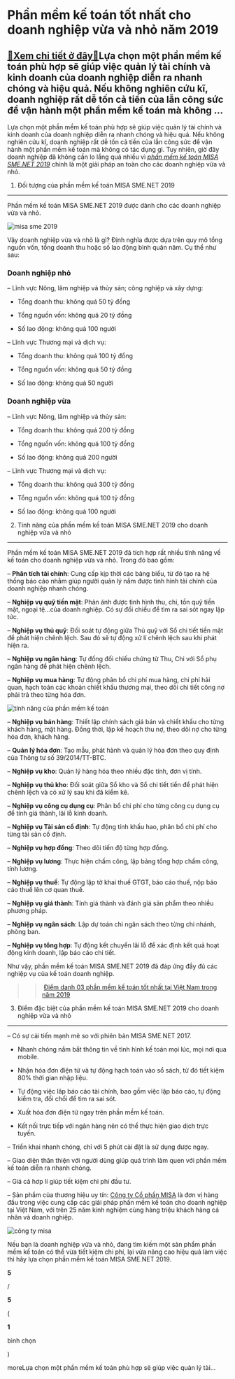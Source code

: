 Phần mềm kế toán tốt nhất cho doanh nghiệp vừa và nhỏ năm 2019
==============================================================

[:gift:Xem chi tiết ở đây:gift:](https://hddtvn.com/phan-mem-ke-toan-tot-nhat-cho-doanh-nghiep-vua-va-nho-nam-2019/)Lựa chọn một phần mềm kế toán phù hợp sẽ giúp việc quản lý tài chính và kinh doanh của doanh nghiệp diễn ra nhanh chóng và hiệu quả. Nếu không nghiên cứu kĩ, doanh nghiệp rất dễ tốn cả tiền của lẫn công sức để vận hành một phần mềm kế toán mà không …
----------------------------------------------------------------------------------------------------------------------------------------------------------------------------------------------------------------------------------------------------------

Lựa chọn một phần mềm kế toán phù hợp sẽ giúp việc quản lý tài chính và kinh doanh của doanh nghiệp diễn ra nhanh chóng và hiệu quả. Nếu không nghiên cứu kĩ, doanh nghiệp rất dễ tốn cả tiền của lẫn công sức để vận hành một phần mềm kế toán mà không có tác dụng gì. Tuy nhiên, giờ đây doanh nghiệp đã không cần lo lắng quá nhiều vì [*phần mềm kế toán MISA SME.NET 2019*](http://www.misa.com.vn/san-pham/plid/1/Phan-mem-Ke-toan-Doanh-nghiep) chính là một giải pháp an toàn cho các doanh nghiệp vừa và nhỏ.


1. Đối tượng của phần mềm kế toán MISA SME.NET 2019
---------------------------------------------------


Phần mềm kế toán MISA SME.NET 2019 được dành cho các doanh nghiệp vừa và nhỏ.


![misa sme 2019](https://hddtvn.com/wp-content/uploads/2021/01/misa-sme-2019-1.jpg)


Vậy doanh nghiệp vừa và nhỏ là gì? Định nghĩa được dựa trên quy mô tổng nguồn vốn, tổng doanh thu hoặc số lao động bình quân năm. Cụ thể như sau:


### Doanh nghiệp nhỏ


– Lĩnh vực Nông, lâm nghiệp và thủy sản; công nghiệp và xây dựng:




* Tổng doanh thu: không quá 50 tỷ đồng

* Tổng nguồn vốn: không quá 20 tỷ đồng

* Số lao động: không quá 100 người



– Lĩnh vực Thương mại và dịch vụ:




* Tổng doanh thu: không quá 100 tỷ đồng

* Tổng nguồn vốn: không quá 50 tỷ đồng

* Số lao động: không quá 50 người



### Doanh nghiệp vừa


– Lĩnh vực Nông, lâm nghiệp và thủy sản:




* Tổng doanh thu: không quá 200 tỷ đồng

* Tổng nguồn vốn: không quá 100 tỷ đồng

* Số lao động: không quá 200 người



– Lĩnh vực Thương mại và dịch vụ:




* Tổng doanh thu: không quá 300 tỷ đồng

* Tổng nguồn vốn: không quá 100 tỷ đồng

* Số lao động: không quá 100 người



2. Tính năng của phần mềm kế toán MISA SME.NET 2019 cho doanh nghiệp vừa và nhỏ
-------------------------------------------------------------------------------


Phần mềm kế toán MISA SME.NET 2019 đã tích hợp rất nhiều tính năng về kế toán cho doanh nghiệp vừa và nhỏ. Trong đó bao gồm:


– **Phân tích tài chính**: Cung cấp kịp thời các bảng biểu, từ đó tạo ra hệ thống báo cáo nhằm giúp người quản lý nắm được tình hình tài chính của doanh nghiệp nhanh chóng.


– **Nghiệp vụ quỹ tiền mặt**: Phản ánh được tình hình thu, chi, tồn quỹ tiền mặt, ngoại tệ…của doanh nghiệp. Có sự đối chiếu để tìm ra sai sót ngay lập tức.


– **Nghiệp vụ thủ quỹ**: Đối soát tự động giữa Thủ quỹ với Sổ chi tiết tiền mặt để phát hiện chênh lệch. Sau đó sẽ tự động xử lí chênh lệch sau khi phát hiện ra.


– **Nghiệp vụ ngân hàng**: Tự đống đối chiếu chứng từ Thu, Chi với Sổ phụ ngân hàng để phát hiện chênh lệch.


– **Nghiệp vụ mua hàng**: Tự động phân bổ chi phí mua hàng, chi phí hải quan, hạch toán các khoản chiết khấu thương mại, theo dõi chi tiết công nợ phải trả theo từng hóa đơn.


![tính năng của phần mềm kế toán](https://hddtvn.com/wp-content/uploads/2021/01/tinh-nang-phan-mem-ke-toan.png)


– **Nghiệp vụ bán hàng**: Thiết lập chính sách giá bán và chiết khấu cho từng khách hàng, mặt hàng. Đồng thời, lập kế hoạch thu nợ, theo dõi nợ cho từng hóa đơn, khách hàng.


– **Quản lý hóa đơn**: Tạo mẫu, phát hành và quản lý hóa đơn theo quy định của Thông tư số 39/2014/TT-BTC.


– **Nghiệp vụ kho**: Quản lý hàng hóa theo nhiều đặc tính, đơn vị tính.


– **Nghiệp vụ thủ kho**: Đối soát giữa Sổ kho và Sổ chi tiết tiền để phát hiện chênh lệch và có xử lý sau khi đã kiểm kê.


– **Nghiệp vụ công cụ dụng cụ**: Phân bổ chi phí cho từng công cụ dụng cụ để tính giá thành, lãi lỗ kinh doanh.


– **Nghiệp vụ Tài sản cố định**: Tự động tính khấu hao, phân bổ chi phí cho từng tài sản cố định.


– **Nghiệp vụ hợp đồng**: Theo dõi tiến độ từng hợp đồng.


– **Nghiệp vụ lương**: Thực hiện chấm công, lập bảng tổng hợp chấm công, tính lương.


– **Nghiệp vụ thuế**: Tự động lập tờ khai thuế GTGT, báo cáo thuế, nộp báo cáo thuế lên cơ quan thuế.


– **Nghiệp vụ giá thành**: Tính giá thành và đánh giá sản phẩm theo nhiều phương pháp.


– **Nghiệp vụ ngân sách**: Lập dự toán chi ngân sách theo từng chi nhánh, phòng ban.


– **Nghiệp vụ tổng hợp**: Tự động kết chuyển lãi lỗ để xác định kết quả hoạt động kinh doanh, lập báo cáo chi tiết.


Như vậy, phần mềm kế toán MISA SME.NET 2019 đã đáp ứng đầy đủ các nghiệp vụ của kế toán doanh nghiệp.


>> [Điểm danh 03 phần mềm kế toán tốt nhất tại Việt Nam trong năm 2019](#)


3. Điểm đặc biệt của phần mềm kế toán MISA SME.NET 2019 cho doanh nghiệp vừa và nhỏ
-----------------------------------------------------------------------------------


– Có sự cải tiến mạnh mẽ so với phiên bản MISA SME.NET 2017.




* Nhanh chóng nắm bắt thông tin về tình hình kế toán mọi lúc, mọi nơi qua mobile.

* Nhận hóa đơn điện tử và tự động hạch toán vào sổ sách, từ đó tiết kiệm 80% thời gian nhập liệu.

* Tự động việc lâp báo cáo tài chính, bao gồm việc lập báo cáo, tự động kiểm tra, đối chối để tìm ra sai sót.

* Xuất hóa đơn điện tử ngay trên phần mềm kế toán.

* Kết nối trực tiếp với ngân hàng nên có thể thực hiện giao dịch trực tuyến.



– Triển khai nhanh chóng, chỉ với 5 phút cài đặt là sử dụng được ngay.


– Giao diện thân thiện với người dùng giúp quá trình làm quen với phần mềm kế toán diễn ra nhanh chóng.


– Giá cả hơp lí giúp tiết kiệm chi phí đầu tư.


– Sản phẩm của thương hiệu uy tín: [Công ty Cổ phần MISA](http://www.misa.com.vn/) là đơn vị hàng đầu trong việc cung cấp các giải pháp phần mềm kế toán cho doanh nghiệp tại Việt Nam, với trên 25 năm kinh nghiệm cùng hàng triệu khách hàng cá nhân và doanh nghiệp.


![công ty misa](https://hddtvn.com/wp-content/uploads/2021/01/cong-ty-misa.jpg)


Nếu bạn là doanh nghiệp vừa và nhỏ, đang tìm kiếm một sản phẩm phần mềm kế toán có thể vừa tiết kiệm chi phí, lại vừa nâng cao hiệu quả làm việc thì hãy lựa chọn phần mềm kế toán MISA SME.NET 2019.








































**5**  

/  

**5**  

(  

**1**  

  

 bình chọn   

)


moreLựa chọn một phần mềm kế toán phù hợp sẽ giúp việc quản lý tài…

